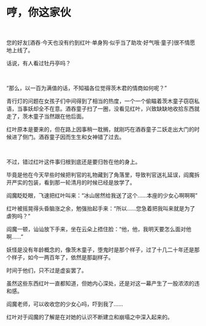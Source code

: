 # 哼，你这家伙

<br>

您的好友[酒吞·今天也没有约到红叶·单身狗·似乎当了助攻·好气哦·童子]很不情愿地上线了。

话说，有人看过牡丹亭吗？

<br>

“那么，以一百为满值的话，不知福各位觉得茨木君的情商如何呢？”

青行灯的问题在女孩子们中间得到了相当的热度，一个一个偷瞄着茨木童子窃窃私语，当事妖却全不在意。酒吞童子扫了一圈，没看见红叶，兴致缺缺地收拾东西就走了，茨木童子当然跟在他后面。

红叶原本是要来的，但在路上因事稍一耽搁，就刚巧在酒吞童子二妖走出大门的时候进了侧门。酒吞童子因而生生和女神错了过去。

<br>

不过，错过红叶这件事归根到底还是要归咎在他的身上。

毕竟是他在今天早些时候把判官的礼物藏到了角落里，导致判官送礼延误，阎魔拆开严实的包装，看到那一轮清月的时候已经是放学了。

阎魔眨眨眼，飞速把红叶叫来：“冰山居然给我送了这个……本座的少女心啊啊啊”

红叶被摇晃得头昏脑涨之余，勉强抬起手来：“所以……您急着把我叫来就是为了虐狗吗？”

阎魔一顿，讪讪放下手来，坐在云朵上捂住脸：“他，他，我明天要怎么面对他啊……”

妖怪是没有年龄概念的，像茨木童子，堕鬼时是那个样子，过了十几二十年还是那个样子，如今一两百年了，依然是那副样子。

时间于他们，只不过是虚妄罢了。

虽然这些东西红叶一直都知道，但她内心深处，还是对这一幕产生了一股浓浓的违和感。

阎魔老师，可以收收您的少女心吗，吓到我了……

红叶对于阎魔的了解是在对她的认识不断建立和崩塌之中深入起来的。

